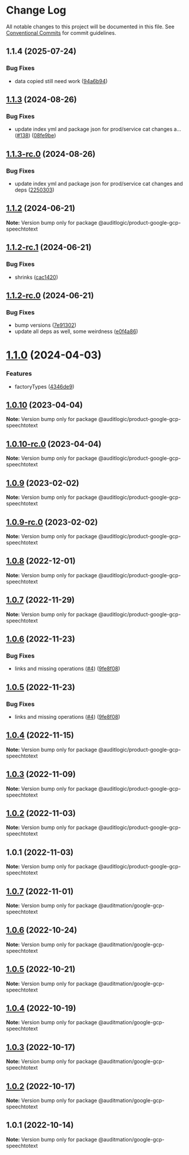 # Change Log

All notable changes to this project will be documented in this file.
See [Conventional Commits](https://conventionalcommits.org) for commit guidelines.

## 1.1.4 (2025-07-24)


### Bug Fixes

* data copied still need work ([94a6b94](https://github.com/zerobias-org/product/commit/94a6b942fb0516367548599d739529536132755a))





## [1.1.3](https://github.com/auditlogic/product/compare/@auditlogic/product-google-gcp-speechtotext@1.1.2...@auditlogic/product-google-gcp-speechtotext@1.1.3) (2024-08-26)


### Bug Fixes

* update index yml and package json for prod/service cat changes a… ([#138](https://github.com/auditlogic/product/issues/138)) ([08fe9be](https://github.com/auditlogic/product/commit/08fe9beb1c8457462a19bc69caa02e6212d97e1a))





## [1.1.3-rc.0](https://github.com/auditlogic/product/compare/@auditlogic/product-google-gcp-speechtotext@1.1.2...@auditlogic/product-google-gcp-speechtotext@1.1.3-rc.0) (2024-08-26)


### Bug Fixes

* update index yml and package json for prod/service cat changes and deps ([2250303](https://github.com/auditlogic/product/commit/225030363a363608240135b7ebed386b28f01e4b))





## [1.1.2](https://github.com/auditlogic/product/compare/@auditlogic/product-google-gcp-speechtotext@1.1.2-rc.1...@auditlogic/product-google-gcp-speechtotext@1.1.2) (2024-06-21)

**Note:** Version bump only for package @auditlogic/product-google-gcp-speechtotext





## [1.1.2-rc.1](https://github.com/auditlogic/product/compare/@auditlogic/product-google-gcp-speechtotext@1.1.2-rc.0...@auditlogic/product-google-gcp-speechtotext@1.1.2-rc.1) (2024-06-21)


### Bug Fixes

* shrinks ([cac1420](https://github.com/auditlogic/product/commit/cac14200fefcd8183ab69fe89a47bd3f70f563e9))





## [1.1.2-rc.0](https://github.com/auditlogic/product/compare/@auditlogic/product-google-gcp-speechtotext@1.1.0...@auditlogic/product-google-gcp-speechtotext@1.1.2-rc.0) (2024-06-21)


### Bug Fixes

* bump versions ([7e91302](https://github.com/auditlogic/product/commit/7e913023b8b312150ed7762c32fbbe616be71de5))
* update all deps as well, some weirdness ([e0f4a86](https://github.com/auditlogic/product/commit/e0f4a864714e2d3de6bbf3da014d5312fe53be2f))





# [1.1.0](https://github.com/auditlogic/product/compare/@auditlogic/product-google-gcp-speechtotext@1.0.10...@auditlogic/product-google-gcp-speechtotext@1.1.0) (2024-04-03)


### Features

* factoryTypes ([4346de9](https://github.com/auditlogic/product/commit/4346de92693aee892fccf725338ffc7b80ab182b))





## [1.0.10](https://github.com/auditlogic/product/compare/@auditlogic/product-google-gcp-speechtotext@1.0.9...@auditlogic/product-google-gcp-speechtotext@1.0.10) (2023-04-04)

**Note:** Version bump only for package @auditlogic/product-google-gcp-speechtotext





## [1.0.10-rc.0](https://github.com/auditlogic/product/compare/@auditlogic/product-google-gcp-speechtotext@1.0.9...@auditlogic/product-google-gcp-speechtotext@1.0.10-rc.0) (2023-04-04)

**Note:** Version bump only for package @auditlogic/product-google-gcp-speechtotext





## [1.0.9](https://github.com/auditlogic/product/compare/@auditlogic/product-google-gcp-speechtotext@1.0.8...@auditlogic/product-google-gcp-speechtotext@1.0.9) (2023-02-02)

**Note:** Version bump only for package @auditlogic/product-google-gcp-speechtotext





## [1.0.9-rc.0](https://github.com/auditlogic/product/compare/@auditlogic/product-google-gcp-speechtotext@1.0.8...@auditlogic/product-google-gcp-speechtotext@1.0.9-rc.0) (2023-02-02)

**Note:** Version bump only for package @auditlogic/product-google-gcp-speechtotext





## [1.0.8](https://github.com/auditlogic/product/compare/@auditlogic/product-google-gcp-speechtotext@1.0.7...@auditlogic/product-google-gcp-speechtotext@1.0.8) (2022-12-01)

**Note:** Version bump only for package @auditlogic/product-google-gcp-speechtotext





## [1.0.7](https://github.com/auditlogic/product/compare/@auditlogic/product-google-gcp-speechtotext@1.0.6...@auditlogic/product-google-gcp-speechtotext@1.0.7) (2022-11-29)

**Note:** Version bump only for package @auditlogic/product-google-gcp-speechtotext





## [1.0.6](https://github.com/auditlogic/product/compare/@auditlogic/product-google-gcp-speechtotext@1.0.4...@auditlogic/product-google-gcp-speechtotext@1.0.6) (2022-11-23)


### Bug Fixes

* links and missing operations ([#4](https://github.com/auditlogic/product/issues/4)) ([9fe8f08](https://github.com/auditlogic/product/commit/9fe8f08fe7c57fdb79f991ac35bd6ac2e7dcad38))





## [1.0.5](https://github.com/auditlogic/product/compare/@auditlogic/product-google-gcp-speechtotext@1.0.4...@auditlogic/product-google-gcp-speechtotext@1.0.5) (2022-11-23)


### Bug Fixes

* links and missing operations ([#4](https://github.com/auditlogic/product/issues/4)) ([9fe8f08](https://github.com/auditlogic/product/commit/9fe8f08fe7c57fdb79f991ac35bd6ac2e7dcad38))





## [1.0.4](https://github.com/auditlogic/product/compare/@auditlogic/product-google-gcp-speechtotext@1.0.3...@auditlogic/product-google-gcp-speechtotext@1.0.4) (2022-11-15)

**Note:** Version bump only for package @auditlogic/product-google-gcp-speechtotext





## [1.0.3](https://github.com/auditlogic/product/compare/@auditlogic/product-google-gcp-speechtotext@1.0.2...@auditlogic/product-google-gcp-speechtotext@1.0.3) (2022-11-09)

**Note:** Version bump only for package @auditlogic/product-google-gcp-speechtotext





## [1.0.2](https://github.com/auditlogic/product/compare/@auditlogic/product-google-gcp-speechtotext@1.0.1...@auditlogic/product-google-gcp-speechtotext@1.0.2) (2022-11-03)

**Note:** Version bump only for package @auditlogic/product-google-gcp-speechtotext





## 1.0.1 (2022-11-03)

**Note:** Version bump only for package @auditlogic/product-google-gcp-speechtotext





## [1.0.7](https://github.com/auditmation/store-content/compare/@auditmation/google-gcp-speechtotext@1.0.6...@auditmation/google-gcp-speechtotext@1.0.7) (2022-11-01)

**Note:** Version bump only for package @auditmation/google-gcp-speechtotext





## [1.0.6](https://github.com/auditmation/store-content/compare/@auditmation/google-gcp-speechtotext@1.0.5...@auditmation/google-gcp-speechtotext@1.0.6) (2022-10-24)

**Note:** Version bump only for package @auditmation/google-gcp-speechtotext





## [1.0.5](https://github.com/auditmation/store-content/compare/@auditmation/google-gcp-speechtotext@1.0.4...@auditmation/google-gcp-speechtotext@1.0.5) (2022-10-21)

**Note:** Version bump only for package @auditmation/google-gcp-speechtotext





## [1.0.4](https://github.com/auditmation/store-content/compare/@auditmation/google-gcp-speechtotext@1.0.3...@auditmation/google-gcp-speechtotext@1.0.4) (2022-10-19)

**Note:** Version bump only for package @auditmation/google-gcp-speechtotext





## [1.0.3](https://github.com/auditmation/store-content/compare/@auditmation/google-gcp-speechtotext@1.0.2...@auditmation/google-gcp-speechtotext@1.0.3) (2022-10-17)

**Note:** Version bump only for package @auditmation/google-gcp-speechtotext





## [1.0.2](https://github.com/auditmation/store-content/compare/@auditmation/google-gcp-speechtotext@1.0.1...@auditmation/google-gcp-speechtotext@1.0.2) (2022-10-17)

**Note:** Version bump only for package @auditmation/google-gcp-speechtotext





## 1.0.1 (2022-10-14)

**Note:** Version bump only for package @auditmation/google-gcp-speechtotext
